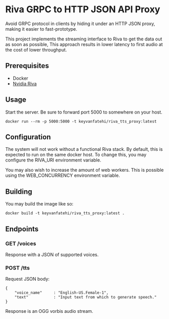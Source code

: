 # Riva GRPC to HTTP JSON API Proxy

Avoid GRPC protocol in clients by hiding it under an HTTP JSON proxy, making it easier to fast-prototype.

This project implements the streaming interface to Riva to get the data out as soon as possible,
This approach results in lower latency to first audio at the cost of lower throughput.

## Prerequisites

* Docker
* [Nvidia Riva](https://docs.nvidia.com/deeplearning/riva/user-guide/docs/quick-start-guide.html)

## Usage

Start the server. Be sure to forward port 5000 to somewhere on your host.

```
docker run --rm -p 5000:5000 -t keyvanfatehi/riva_tts_proxy:latest
```

## Configuration

The system will not work without a functional Riva stack. By default, this is expected to run on the same docker host. To change this, you may configure the RIVA_URI environment variable.

You may also wish to increase the amount of web workers. This is possible using the WEB_CONCURRENCY environment variable.

## Building

You may build the image like so:

```
docker build -t keyvanfatehi/riva_tts_proxy:latest .
```

## Endpoints

### GET /voices

Response with a JSON of supported voices.

### POST /tts

Request JSON body:

```
{
    "voice_name"     : "English-US.Female-1",
    "text"           : "Input text from which to generate speech."
}
```

Response is an OGG vorbis audio stream.